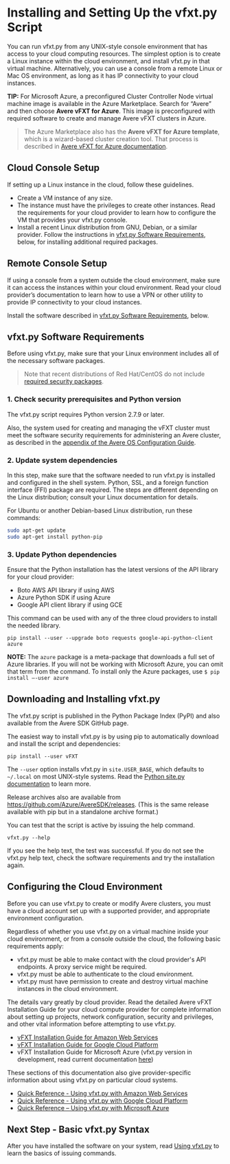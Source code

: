 
# Installing and Setting Up the vfxt.py Script

You can run vfxt.py from any UNIX-style console environment that has access to your cloud computing resources. The simplest option is to create a Linux instance within the cloud environment, and install vfxt.py in that virtual machine. Alternatively, you can use a console from a remote Linux or Mac OS environment, as long as it has IP connectivity to your cloud instances. 

**TIP:** For Microsoft Azure, a preconfigured Cluster Controller Node virtual machine image is available in the Azure Marketplace. Search for “Avere” and then choose **Avere vFXT for Azure**. This image is preconfigured with required software to create and manage Avere vFXT clusters in Azure.  
> 
> The Azure Marketplace also has the **Avere vFXT for Azure template**, which is a wizard-based cluster creation tool. That process is described in [Avere vFXT for Azure documentation](https://docs.microsoft.com/en-us/azure/avere-vfxt/).

## Cloud Console Setup

If setting up a Linux instance in the cloud, follow these guidelines. 

* Create a VM instance of any size.
* The instance must have the privileges to create other instances. Read the requirements for your cloud provider to learn how to configure the VM that provides your vfxt.py console. 
* Install a recent Linux distribution from GNU, Debian, or a similar provider. Follow the instructions in [vfxt.py Software Requirements](#vfxtpy-software-requirements), below, for installing additional required packages. 

## Remote Console Setup 

If using a console from a system outside the cloud environment, make sure it can access the instances within your cloud environment. Read your cloud provider’s documentation to learn how to use a VPN or other utility to provide IP connectivity to your cloud instances. 

Install the software described in [vfxt.py Software Requirements](#vfxtpy-software-requirements), below. 

## vfxt.py Software Requirements

Before using vfxt.py, make sure that your Linux environment includes all of the necessary software packages. 

> Note that recent distributions of Red Hat/CentOS do not include [required security packages](<https://azure.github.io/Avere/legacy/ops_guide/4_7/html/security_prereqs.html>). 

### 1. Check security prerequisites and Python version

The vfxt.py script requires Python version 2.7.9 or later. 

Also, the system used for creating and managing the vFXT cluster must meet the software security requirements for administering an Avere cluster, as described in the [appendix of the Avere OS Configuration Guide](<https://azure.github.io/Avere/legacy/ops_guide/4_7/html/security_prereqs.html>).

### 2. Update system dependencies 

In this step, make sure that the software needed to run vfxt.py is installed and configured in the shell system. Python, SSL, and a foreign function interface (FFI) package are required. The steps are different depending on the Linux distribution; consult your Linux documentation for details. 

For Ubuntu or another Debian-based Linux distribution, run these commands:

  ```bash
  sudo apt-get update 
  sudo apt-get install python-pip
  ```

<!-- * If using Red Hat Enterprise Linux or CentOS:       #RHEL/CentOS unsupported as of 9/2018

  ```bash
  sudo wget https://dl.fedoraproject.org/pub/epel/epel-release-latest-7.noarch.rpm
  sudo rpm -ivh epel-release-latest-7.noarch.rpm
  sudo yum install -y python-pip
  ```
--> 

### 3. Update Python dependencies

Ensure that the Python installation has the latest versions of the API library for your cloud provider: 

* Boto AWS API library if using AWS 
* Azure Python SDK if using Azure
* Google API client library if using GCE

This command can be used with any of the three cloud providers to install the needed library. 

    pip install --user --upgrade boto requests google-api-python-client azure

 **NOTE:** The `azure` package is a meta-package that downloads a full set of Azure libraries. If you will not be working with Microsoft Azure, you can omit that term from the command. To install only the Azure packages, use `$ pip install –-user azure`


## Downloading and Installing vfxt.py

The vfxt.py script is published in the Python Package Index (PyPI) and also available from the Avere SDK GitHub page. 

The easiest way to install vfxt.py is by using pip to automatically download and install the script and dependencies:

    pip install --user vFXT

The `--user` option installs vfxt.py in `site.USER_BASE`, which defaults to `~/.local` on most UNIX-style systems. Read the [Python site.py documentation](<https://docs.python.org/2/library/site.html#site.USER_BASE>) to learn more.  

Release archives also are available from <https://github.com/Azure/AvereSDK/releases>. (This is the same release available with pip but in a standalone archive format.)

You can test that the script is active by issuing the help command.

    vfxt.py --help

If you see the help text, the test was successful. If you do not see the vfxt.py help text, check the software requirements and try the installation again. 

## Configuring the Cloud Environment 

Before you can use vfxt.py to create or modify Avere clusters, you must have a cloud account set up with a supported provider, and appropriate environment configuration. 

Regardless of whether you use vfxt.py on a virtual machine inside your cloud environment, or from a console outside the cloud, the following basic requirements apply: 

* vfxt.py must be able to make contact with the cloud provider's API endpoints. A proxy service might be required. 
* vfxt.py must be able to authenticate to the cloud environment. 
* vfxt.py must have permission to create and destroy virtual machine instances in the cloud environment. 

The details vary greatly by cloud provider. Read the detailed Avere vFXT Installation Guide for your cloud compute provider for complete information about setting up projects, network configuration, security and privileges, and other vital information before attempting to use vfxt.py. 

* [vFXT Installation Guide for Amazon Web Services](<https://azure.github.io/Avere/#vfxt>)
* [vFXT Installation Guide for Google Cloud Platform](<https://azure.github.io/Avere/#vfxt>)
* vFXT Installation Guide for Microsoft Azure (vfxt.py version in development, read current documentation [here](<https://docs.microsoft.com/en-us/azure/avere-vfxt/avere-vfxt-deploy-plan>))

These sections of this documentation also give provider-specific information about using vfxt.py on particular cloud systems. 
* [Quick Reference - Using vfxt.py with Amazon Web Services](aws_reference.md)
* [Quick Reference - Using vfxt.py with Google Cloud Platform](gce_reference.md) 
* [Quick Reference – Using vfxt.py with Microsoft Azure](azure_reference.md)

## Next Step - Basic vfxt.py Syntax 
 
After you have installed the software on your system, read [Using vfxt.py](using_vfxt_py.md) to learn the basics of issuing commands.
